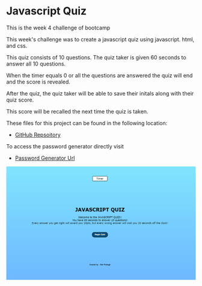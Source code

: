 # Javascript Quiz

This is the week 4 challenge of bootcamp

This week's challenge was to create a javascript quiz using javascript. html, and css.

This quiz consists of 10 questions.  The quiz taker is given 60 seconds to answer all 10 questions.

When the timer equals 0 or all the questions are answered the quiz will end and the score is revealed.

After the quiz, the quiz taker will be able to save their initals along with their quiz score.

This score will be recalled the next time the quiz is taken.


These files for this project can be found in the following location:

* [GitHub Repsoitory](https://github.com/rgfitzhugh/javascript-quiz)

To access the password generator directly visit

* [Password Generator Url](https://rgfitzhugh.github.io/javascript-quiz/)

![quiz screenshot](assets/media/Capture.PNG)
